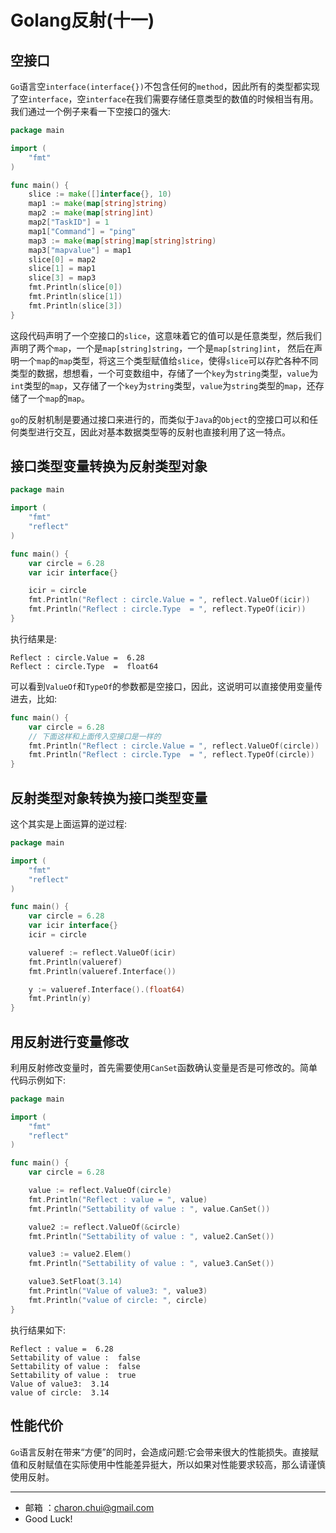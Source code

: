 Golang反射(十一)
===

空接口
---

`Go`语言空`interface(interface{})`不包含任何的`method`，因此所有的类型都实现了空`interface`，空`interface`在我们需要存储任意类型的数值的时候相当有用。我们通过一个例子来看一下空接口的强大:    
```go
package main

import (
	"fmt"
)

func main() {
	slice := make([]interface{}, 10)
	map1 := make(map[string]string)
	map2 := make(map[string]int)
	map2["TaskID"] = 1
	map1["Command"] = "ping"
	map3 := make(map[string]map[string]string)
	map3["mapvalue"] = map1
	slice[0] = map2
	slice[1] = map1
	slice[3] = map3
	fmt.Println(slice[0])
	fmt.Println(slice[1])
	fmt.Println(slice[3])
}
```
这段代码声明了一个空接口的`slice`，这意味着它的值可以是任意类型，然后我们声明了两个`map`，一个是`map[string]string`，一个是`map[string]int`，
然后在声明一个`map`的`map`类型，将这三个类型赋值给`slice`，使得`slice`可以存贮各种不同类型的数据，想想看，一个可变数组中，存储了一个`key`为`string`类型，`value`为`int`类型的`map`，又存储了一个`key`为`string`类型，`value`为`string`类型的`map`，还存储了一个`map`的`map`。

`go`的反射机制是要通过接口来进行的，而类似于`Java`的`Object`的空接口可以和任何类型进行交互，因此对基本数据类型等的反射也直接利用了这一特点。

接口类型变量转换为反射类型对象
---

```go
package main

import (
	"fmt"
	"reflect"
)

func main() {
	var circle = 6.28
	var icir interface{}

	icir = circle
	fmt.Println("Reflect : circle.Value = ", reflect.ValueOf(icir))
	fmt.Println("Reflect : circle.Type  = ", reflect.TypeOf(icir))
}
```
执行结果是:   
```
Reflect : circle.Value =  6.28
Reflect : circle.Type  =  float64
```

可以看到`ValueOf`和`TypeOf`的参数都是空接口，因此，这说明可以直接使用变量传进去，比如:     
```go
func main() {
	var circle = 6.28
	// 下面这样和上面传入空接口是一样的
	fmt.Println("Reflect : circle.Value = ", reflect.ValueOf(circle))
	fmt.Println("Reflect : circle.Type  = ", reflect.TypeOf(circle))
}
```

反射类型对象转换为接口类型变量
---

这个其实是上面运算的逆过程:   
```go
package main

import (
	"fmt"
	"reflect"
)

func main() {
	var circle = 6.28
	var icir interface{}
	icir = circle

	valueref := reflect.ValueOf(icir)
	fmt.Println(valueref)
	fmt.Println(valueref.Interface())

	y := valueref.Interface().(float64)
	fmt.Println(y)
}
```


用反射进行变量修改
---

利用反射修改变量时，首先需要使用`CanSet`函数确认变量是否是可修改的。简单代码示例如下:   
```go
package main

import (
	"fmt"
	"reflect"
)

func main() {
	var circle = 6.28

	value := reflect.ValueOf(circle)
	fmt.Println("Reflect : value = ", value)
	fmt.Println("Settability of value : ", value.CanSet())

	value2 := reflect.ValueOf(&circle)
	fmt.Println("Settability of value : ", value2.CanSet())

	value3 := value2.Elem()
	fmt.Println("Settability of value : ", value3.CanSet())

	value3.SetFloat(3.14)
	fmt.Println("Value of value3: ", value3)
	fmt.Println("value of circle: ", circle)
}
```


执行结果如下:   
```
Reflect : value =  6.28
Settability of value :  false
Settability of value :  false
Settability of value :  true
Value of value3:  3.14
value of circle:  3.14
```



性能代价
---

`Go`语言反射在带来“方便”的同时，会造成问题:它会带来很大的性能损失。直接赋值和反射赋值在实际使用中性能差异挺大，所以如果对性能要求较高，那么请谨慎使用反射。




---

- 邮箱 ：charon.chui@gmail.com  
- Good Luck! 